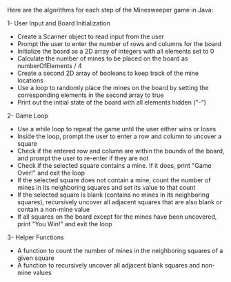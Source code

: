 Here are the algorithms for each step of the Minesweeper game in Java:

1- User Input and Board Initialization

- Create a Scanner object to read input from the user
- Prompt the user to enter the number of rows and columns for the board
- Initialize the board as a 2D array of integers with all elements set to 0
- Calculate the number of mines to be placed on the board as numberOfElements / 4
- Create a second 2D array of booleans to keep track of the mine locations
- Use a loop to randomly place the mines on the board by setting the corresponding elements in the second array to true
- Print out the initial state of the board with all elements hidden ("-")

2- Game Loop

- Use a while loop to repeat the game until the user either wins or loses
- Inside the loop, prompt the user to enter a row and column to uncover a square
- Check if the entered row and column are within the bounds of the board, and prompt the user to re-enter if they are not
- Check if the selected square contains a mine. If it does, print "Game Over!" and exit the loop
- If the selected square does not contain a mine, count the number of mines in its neighboring squares and set its value to that count
- If the selected square is blank (contains no mines in its neighboring squares), recursively uncover all adjacent squares that are also blank or contain a non-mine value
- If all squares on the board except for the mines have been uncovered, print "You Win!" and exit the loop

3- Helper Functions

- A function to count the number of mines in the neighboring squares of a given square
- A function to recursively uncover all adjacent blank squares and non-mine values
